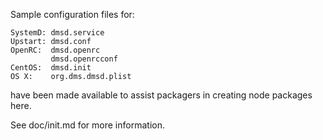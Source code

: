 Sample configuration files for:
```
SystemD: dmsd.service
Upstart: dmsd.conf
OpenRC:  dmsd.openrc
         dmsd.openrcconf
CentOS:  dmsd.init
OS X:    org.dms.dmsd.plist
```
have been made available to assist packagers in creating node packages here.

See doc/init.md for more information.
